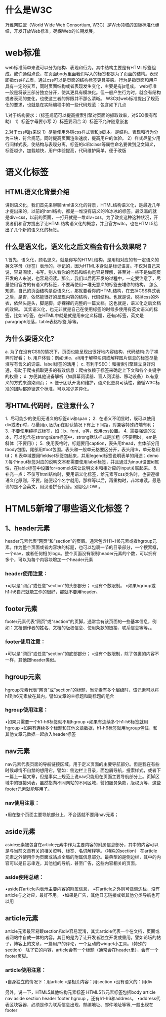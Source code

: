 # 什么是W3C

万维网联盟（World Wide Web Consortium, W3C）是Web领域的国际标准化组织，开发开放Web标准，确保Web的长期发展。

# web标准

web标准简单来说可以分为结构、表现和行为。其中结构主要是有HTML标签组成。或许通俗点说，在页面body里面我们写入的标签都是为了页面的结构。表现即指css样式表，通过css可以是页面的结构标签更具美感。行为是指页面和用户具有一定的交互，同时页面结构或者表现发生变化，主要是有js组成。
web标准一般是将该三部分独立分开，使其更具有模块化。但一般产生行为时，就会有结构或者表现的变化，也使这三者的界限并不那么清晰。
W3C对web标准提出了规范化的要求，也就是在实际编程中的一些代码规范：包含如下几点

1.对于结构要求：（标签规范可以提高搜索引擎对页面的抓取效率，对SEO很有帮助）
1）标签字母要小写
2）标签要闭合
3）标签不允许随意嵌套

2.对于css和js来说
1）尽量使用外链css样式表和js脚本。是结构、表现和行为分为三块，符合规范。同时提高页面渲染速度，提高用户的体验。
2）样式尽量少用行间样式表，使结构与表现分离，标签的id和class等属性命名要做到见文知义，标签越少，加载越快，用户体验提高，代码维护简单，便于改版

# 语义化标签
## HTML语义化背景介绍
讲到语义化，我们首先来聊聊html语义化的背景，HTML结构语义化，是最近几年才提出来的，以前的html结构，都是一堆没有语义的冷冰冰的标签。最泛滥的就是div+css，以前的页面，一打开就是一堆div+css，为了改变这种这种状况，开发者们和官方提出了让HTML结构语义化的概念，并且官方w3c，也在HTML5给出了几个新的语义化的标签。

## 什么是语义化，语义化之后文档会有什么效果呢？
1.首先，语义化，顾名思义，就是你写的HTML结构，是用相对应的有一定语义的英文字母（标签）表示的，标记的，因为HTML本身就是标记语言。不仅对自己来说，容易阅读，书写。别人看你的代码和结构也容易理解，甚至对一些不是做网页开发的人来说，也容易阅读。那么，我们以后再开发的过程中，一定要注意了，尽量使用官方的有语义的标签，不要再使用一堆无意义的标签去堆你的结构。
怎么知道，自己的页面结构是否语义化，那就要看你的HTML结构，在去掉CSS样式表之后，是否，依然能很好的呈现内容的结构，代码结构。也就是说，脱掉css的外衣，依然头是头，脚是脚。赤裸裸的完整的一篇文档。这也就是，语义化之后文档的效果。
其实语义化，也无非就是自己在使用标签的时候多使用有英文语义的标签，比如h标签，在HTML中就是就是用来定义标题，还有p标签，英文是paragraph段落，table表格标签,等等。

## 为什么要语义化?
a. 为了在没有CSS的情况下，页面也能呈现出很好地内容结构、代码结构:为了裸奔时好看；
b. 用户体验：例如title、alt用于解释名词或解释图片信息的标签尽量填写有含义的词语、label标签的活用；
c. 有利于SEO：和搜索引擎建立良好沟通，有助于爬虫抓取更多的有效信息：爬虫依赖于标签来确定上下文和各个关键字的权重；
d. 方便其他设备解析（如屏幕阅读器、盲人阅读器、移动设备）以有意义的方式来渲染网页；
e. 便于团队开发和维护，语义化更具可读性，遵循W3C标准的团队都遵循这个标准，可以减少差异化。

## 写HTML代码时，应注意什么？
1.  尽可能少的使用无语义的标签div和span；
2.  在语义不明显时，既可以使用div或者p时，尽量用p, 因为p在默认情况下有上下间距，对兼容特殊终端有利；
3.  不要使用纯样式标签，如：b、font、u等，改用css设置。
4.  需要强调的文本，可以包含在strong或em标签中，strong默认样式是加粗（不要用b），em是斜体（不要用i）；
5.  使用表格时，标题要用caption，表头用thead，主体部分用tbody包围，尾部用tfoot包围。表头和一般单元格要区分开，表头用th，单元格用td；
6.表单域要用fieldset标签包起来，并用legend标签说明表单的用途；demo
7.每个input标签对应的说明文本都需要使用label标签，并且通过为input设置id属性，在lable标签中设置for=someld来让说明文本和相对应的input关联起来。
8.补充一点：不仅写html结构时，要用语义化标签，给元素写css类名时，也要遵循语义化原则，不要，随便起个名字就用，那样等以后，再重构时，非常难读。最忌讳的是不会英文，用汉语拼音代替。别那么LOW 。


# HTML5新增了哪些语义化标签？
## 1、header元素
header元素代表“网页“和”section”的页眉。通常包含H1~H6元素或者hgroup元素。作为整个页面或者内容块的标题，也可以包裹一节的目录部分，一个搜索框，一个nav，或者任何相关logo。整个页面没有限制header元素的个数，可以拥有多个，可以为每个内容块增加一个header元素
### header使用注意：
•可以是“网页”或任意“section”的头部部分；
•没有个数限制。
•如果hgroup或h1-h6自己就能工作的很好，那就不要用header。

## footer元素
footer元素代表“网页”或“section”的页脚，通常含有该页面的一些基本信息，例如：文档创作者的姓名、文档的版权信息、使用条款的链接、联系信息等等。。

### footer使用注意：
•可以是“网页”或任意“section”的底部部分；
•没有个数限制，除了包裹的内容不一样，其他跟header类似。

## hgroup元素
hgroup元素代表“网页”或“section”的标题，当元素有多个层级时，该元素可以将h1到h6元素放在其内，譬如文章的主标题和副标题的组合

### hgroup使用注意：
•如果只需要一个h1-h6标签就不用hgroup
•如果有连续多个h1-h6标签就用hgroup
•如果有连续多个标题和其他文章数据，h1-h6标签就用hgroup包住，和其他文章元数据一起放入header标签

## nav元素
nav元素代表页面的导航链接区域。用于定义页面的主要导航部分。但是我在有些时候却情不自禁的想用它，譬如：侧边栏上目录，面包屑导航，搜索样式，或者下一篇上一篇文章，但是事实上规范上说nav只能用在页面主要导航部分上。页脚区域中的链接列表，虽然指向不同网站的不同区域，譬如服务条款，版权页等，这些footer元素就能够用了。

### nav使用注意：
•用在整个页面主要导航部分上，不合适就不要用nav元素；

## aside元素
aside元素被包含在article元素中作为主要内容的附属信息部分，其中的内容可以是与当前文章有关的相关资料、标签、名词解释等。（特殊的section）
在article元素之外使用作为页面或站点全局的附属信息部分。最典型的是侧边栏，其中的内容可以是日志串连，其他组的导航，甚至广告，这些内容相关的页面。

### aside使用总结：
•aside在article内表示主要内容的附属信息，
•在article之外则可做侧边栏，没有article与之对应，最好不用。
•如果是广告，其他日志链接或者其他分类导航也可以用

## article元素
article元素最容易跟section和div容易混淆，其实article代表一个在文档，页面或者网站中自成一体的内容，其目的是为了让开发者独立开发或重用。譬如论坛的帖子，博客上的文章，一篇用户的评论，一个互动的widget小工具。（特殊的section）
除了它的内容，article会有一个标题（通常会在header里），会有一个footer页脚。
### article使用注意：
•自身独立的情况下：用article
•是相关内容：用section
•没有语义的：用div

另外，说一下，HTML5其他结构元素标签
HTML5节元素标签包括body article nav aside section header footer hgroup ，还有h1-h6和address。
•address代表区块容器，必须是作为联系信息出现，邮编地址、邮件地址等等,一般出现在footer
